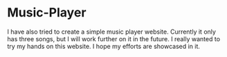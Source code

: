 # Music-Player
I have also tried to create a simple music player website. Currently it only has three songs, but I will work further on it in the future. I really wanted to try my hands on this website. I hope my efforts are showcased in it.
